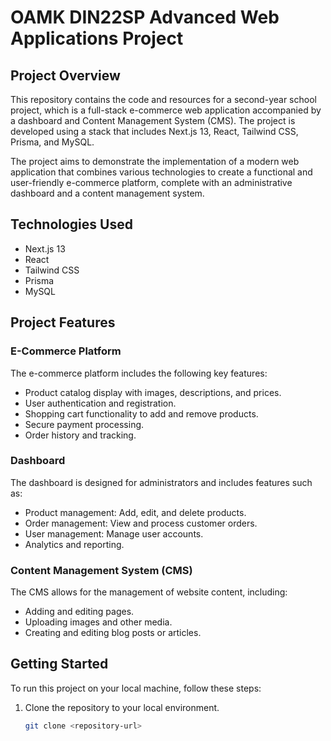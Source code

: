 # OAMK DIN22SP Advanced Web Applications Project

## Project Overview

This repository contains the code and resources for a second-year school project, which is a full-stack e-commerce web application accompanied by a dashboard and Content Management System (CMS). The project is developed using a stack that includes Next.js 13, React, Tailwind CSS, Prisma, and MySQL.

The project aims to demonstrate the implementation of a modern web application that combines various technologies to create a functional and user-friendly e-commerce platform, complete with an administrative dashboard and a content management system. 

## Technologies Used

- Next.js 13
- React
- Tailwind CSS
- Prisma
- MySQL

## Project Features

### E-Commerce Platform

The e-commerce platform includes the following key features:

- Product catalog display with images, descriptions, and prices.
- User authentication and registration.
- Shopping cart functionality to add and remove products.
- Secure payment processing.
- Order history and tracking.

### Dashboard

The dashboard is designed for administrators and includes features such as:

- Product management: Add, edit, and delete products.
- Order management: View and process customer orders.
- User management: Manage user accounts.
- Analytics and reporting.

### Content Management System (CMS)

The CMS allows for the management of website content, including:

- Adding and editing pages.
- Uploading images and other media.
- Creating and editing blog posts or articles.

## Getting Started

To run this project on your local machine, follow these steps:

1. Clone the repository to your local environment.
   ```bash
   git clone <repository-url>
